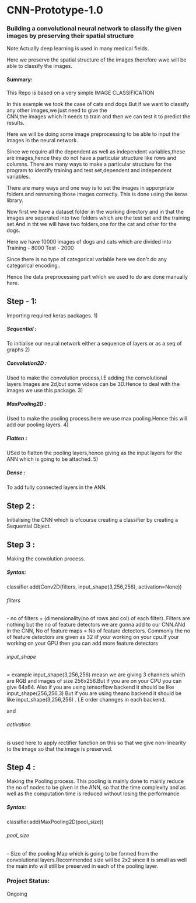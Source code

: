 # CNN-Prototype-1.0
<h3>Building a convolutional neural network to classify the given images by preserving their spatial structure</h3>


Note:Actually deep learning is used in many medical fields.

Here we preserve the spatial structure of the images therefore wwe will be able to classify the images.

<h4>Summary:</h4>
This Repo is based on a very simple IMAGE CLASSIFICATION
 
In this example we took the case of  cats and dogs.But  if we want to classify any other images,we just need to give the  
CNN,the images which it needs to train and then we can test it to predict the results.

Here we will be doing some image preprocessing to be able to input the images in the neural network.

Since we require all the dependent as well as independent variables,these are images,hence they do not have
a particular structure like rows and columns.
There are many ways to make a particular structure for the program to identify training and test set,dependent and 
independent variables.

There are many ways and one way is to set the images in apporpriate folders and rennaming those images correctly.
This is done using the keras library.

Now first we have a dataset folder in the working directory and in that the images are seperated into 
two folders which are the test set and the training set.And in tht we will have two folders,one for the 
cat and other for the dogs.

Here we have 10000 images of dogs and cats which are divided into
Training - 8000
Test - 2000

Since there is no type of categorical variable here we don't do any categorical encoding..

Hence the data preprocessing part which we used to do are done manually here.


<h2>Step - 1:</h2>

Importing required keras packages.
1)<h5>Sequential :</h5> To initialise our neural network either a sequence of layers or as a seq of graphs
2)<h5>Convolution2D :</h5> Used to make the convolution process,I.E adding the convolutional layers.Images are 2d,but some videos  can be 3D.Hence to deal with the images we use this package.
3)<h5>MaxPooling2D :</h5> Used to make the pooling process.here we use max pooling.Hence this will add our pooling layers.
4)<h5>Flatten :</h5> USed to flatten the pooling layers,hence giving as the input layers for the ANN which is going to be attached.
5)<h5>Dense :</h5> To add fully connected layers in the ANN.

<h2>Step 2 :</h2>

Initialising the CNN which is ofcourse creating a classifier by creating a Sequential Object.

<h2>Step 3 :</h2>

Making the convolution process.

<h5>Syntax:</h5>
classifier.add(Conv2D(filters, input_shape(3,256,256), activation=None))

<h6>filters</h6> - no of filters + (dimensionality(no of rows and col) of each filter). Filters are nothing but the no of feature detectors we are gonna add to our CNN.ANd in the CNN, No of feature maps = No of feature detectors.
Commonly the no of feature detectors are given as 32 iif your working on your cpu.If your working on your GPU then you can add more feature detectors 

<h6>input_shape</h6> = example input_shape(3,256,256) measn we are giving 3 channels which are RGB and images of size 256x256.But if you are on your CPU you can give 64x64.
Also if you are using tensorflow backend it should be like input_shape(256,256,3)
But if you are using theano backend it should be like input_shape(3,256,256) . I.E order channges in each backend.

and <h6>activation</h6> is used here to apply rectifier function on this so that we give non-linearity to the image so that the image is preserved.

<h2>Step 4 : </h2>

Making the Pooling process.
This pooling is mainly done to mainly reduce the no of nodes to be given in the ANN,
so that the time complexity and as well as the computation time is reduced without losing the performance  

<h5>Syntax:</h5>
classifier.add(MaxPooling2D(pool_size))

<h6>pool_size</h6> - Size of the pooling Map which is going to be formed from the convolutional layers.Recommended size will be 2x2 since it is small as well the main info will still be preserved in each of the pooling layer.


<h3>Project Status:</h3> Ongoing
